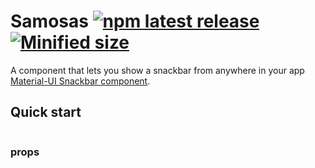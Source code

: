 # Samosas [![npm latest release](https://badgen.net/npm/v/samosas)](https://www.npmjs.com/Samosas) [![Minified size](https://badgen.net/bundlephobia/min/@antlerengineering/multiselect)](https://bundlephobia.com/result?p=@antlerengineering/multiselect)

A component that lets you show a snackbar from anywhere in your app
[Material-UI Snackbar component](https://material-ui.com/components/snackbars/).

<!-- [![Storybook badge](https://raw.githubusercontent.com/storybookjs/brand/master/badge/badge-storybook.svg)](https://antlervc.github.io/multiselect) -->

<!-- [**Full documentation with props**](https://antlervc.github.io/multiselect?path=/docs/multiselect--multiple) -->

## Quick start

```tsx
```

### props

```ts
```
